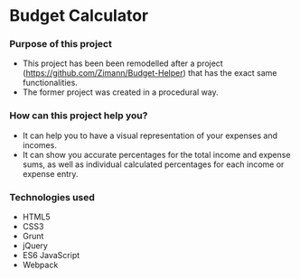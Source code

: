 # Budget Calculator

### Purpose of this project

  - This project has been been remodelled after a project (https://github.com/Zimann/Budget-Helper) that has the exact same functionalities.
  - The former project was created in a procedural way.
  
  ### How can this project help you?
- It can help you to have a visual representation of your expenses and incomes.
- It can show you accurate percentages for the total income and expense sums, as well as individual calculated percentages for each income or expense entry.

### Technologies used
- HTML5 
- CSS3
- Grunt 
- jQuery
- ES6 JavaScript
- Webpack

